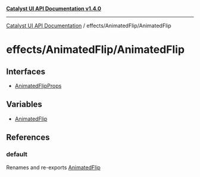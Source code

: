 [**Catalyst UI API Documentation v1.4.0**](../../../README.md)

---

[Catalyst UI API Documentation](../../../README.md) / effects/AnimatedFlip/AnimatedFlip

# effects/AnimatedFlip/AnimatedFlip

## Interfaces

- [AnimatedFlipProps](interfaces/AnimatedFlipProps.md)

## Variables

- [AnimatedFlip](variables/AnimatedFlip.md)

## References

### default

Renames and re-exports [AnimatedFlip](variables/AnimatedFlip.md)
